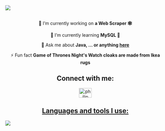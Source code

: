 <div>
    <img align = "center" src = "https://i.pinimg.com/originals/d0/00/b3/d000b3641dcec6b05f48f3c6b76ff6ad.gif" width = "max" height = "auto">
</div>
<div align="center">
 <br>

 🔭 I’m currently working on **a Web Scraper 🕸️**
 
 🌱 I’m currently learning **MySQL 🐬**

 💬 Ask me about **Java, ... or anything [here](https://github.com/philipAthanasopoulos/philipAthanasopoulos/issues)**

 ⚡ Fun fact **Game of Thrones Night's Watch cloaks are made from Ikea rugs**
 
 </div>
<h2 align="center">Connect with me:</h2>
<p align="center">
<a href="https://www.linkedin.com/in/philip-athanasopoulos-a3709b243/" target="blank"><img align="center" src="https://raw.githubusercontent.com/rahuldkjain/github-profile-readme-generator/master/src/images/icons/Social/linked-in-alt.svg" alt="philip athanasopoulos" height="30" width="40" /></a>
</p>

<p align="center">
  <a href="https://skillicons.dev">
      <h2 align = "center">Languages and tools I use:</h2>
    <img src="https://skillicons.dev/icons?i=java,idea,maven,git,c,vscode,linux,python,firebase,figma,js,html,css" />
  </a>
</p>
